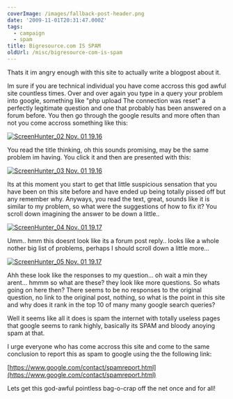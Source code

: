 ```yaml
---
coverImage: /images/fallback-post-header.png
date: '2009-11-01T20:31:47.000Z'
tags:
  - campaign
  - spam
title: Bigresource.com IS SPAM
oldUrl: /misc/bigresource-com-is-spam
---
```


Thats it im angry enough with this site to actually write a blogpost about it.

Im sure if you are technical individual you have come accross this god awful site countless times. Over and over again you type in a query your problem into google, something like "php upload The connection was reset" a perfectly legitimate question and one that probably has been answered on a forum before. You then go through the google results and more often than not you come accross something like this:

<!-- more -->

[![ScreenHunter_02 Nov. 01 19.16](/wp-content/uploads/2009/11/ScreenHunter_02-Nov.-01-19.16.gif "ScreenHunter_02 Nov. 01 19.16")](/wp-content/uploads/2009/11/ScreenHunter_02-Nov.-01-19.16.gif)

You read the title thinking, oh this sounds promising, may be the same problem im having. You click it and then are presented with this:

[![ScreenHunter_03 Nov. 01 19.16](/wp-content/uploads/2009/11/ScreenHunter_03-Nov.-01-19.16.gif "ScreenHunter_03 Nov. 01 19.16")](/wp-content/uploads/2009/11/ScreenHunter_03-Nov.-01-19.16.gif)

Its at this moment you start to get that little suspicious sensation that you have been on this site before and have ended up being totally pissed off but any remember why. Anyways, you read the text, great, sounds like it is similar to my problem, so what were the suggestions of how to fix it? You scroll down imagining the answer to be down a little..

[![ScreenHunter_04 Nov. 01 19.17](/wp-content/uploads/2009/11/ScreenHunter_04-Nov.-01-19.17.gif "ScreenHunter_04 Nov. 01 19.17")](/wp-content/uploads/2009/11/ScreenHunter_04-Nov.-01-19.17.gif)

Umm.. hmm this doesnt look like its a forum post reply.. looks like a whole nother big list of problems, perhaps I should scroll down a little more...

[![ScreenHunter_05 Nov. 01 19.17](/wp-content/uploads/2009/11/ScreenHunter_05-Nov.-01-19.17.gif "ScreenHunter_05 Nov. 01 19.17")](/wp-content/uploads/2009/11/ScreenHunter_05-Nov.-01-19.17.gif)

Ahh these look like the responses to my question... oh wait a min they arent... hmmm so what are these? they look like more questions. So whats going on here then? There seems to be no responses to the original question, no link to the original post, nothing, so what is the point in this site and why does it rank in the top 10 of many many google search queries?

Well it seems like all it does is spam the internet with totally useless pages that google seems to rank highly, basically its SPAM and bloody anoying spam at that.

I urge everyone who has come accross this site and come to the same conclusion to report this as spam to google using the the following link:

[https://www.google.com/contact/spamreport.html](https://www.google.com/contact/spamreport.html)

Lets get this god-awful pointless bag-o-crap off the net once and for all!

